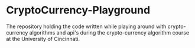 # CryptoCurrency-Playground
The repository holding the code written while playing around with crypto-currency algorithms and api's during the crypto-currency algorithm course at the University of Cincinnati.
